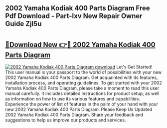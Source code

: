 ## 2002 Yamaha Kodiak 400 Parts Diagram Free Pdf Download - Part-Ixv New Repair Owner Guide Zjl5u

# <h2><a href="http://dfm6if.blite.top/?on=2002+Yamaha+Kodiak+400+Parts+Diagram">🔗Download New 👉🔴 2002 Yamaha Kodiak 400 Parts Diagram</a></h2>

[![2002 Yamaha Kodiak 400 Parts Diagram download](https://i.imgur.com/lujVjoI.png)](http://dfm6if.blite.top/?on=2002+Yamaha+Kodiak+400+Parts+Diagram)
Let's Get Started! This user manual is your passport to the world of possibilities with your new 2002 Yamaha Kodiak 400 Parts Diagram. Get acquainted with its features, installation process, and operating guidelines. To get started with your 2002 Yamaha Kodiak 400 Parts Diagram, please take a moment to read this user manual carefully. It includes detailed instructions for product setup, as well as information on how to use its various features and capabilities. Experience the power of list of features in the palm of your hand with your new 2002 Yamaha Kodiak 400 Parts Diagram. Please Keep Us Updated 2002 Yamaha Kodiak 400 Parts Diagram. Share your feedback and suggestions to help us improve our products and services.
